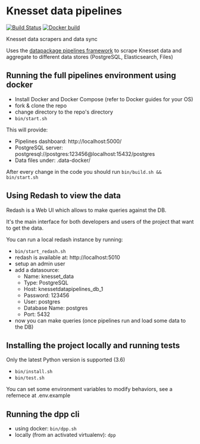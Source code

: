 # Knesset data pipelines

[![Build Status](https://travis-ci.org/hasadna/knesset-data-pipelines.svg?branch=master)](https://travis-ci.org/hasadna/knesset-data-pipelines)
[![Docker build](https://img.shields.io/docker/automated/jrottenberg/ffmpeg.svg)](https://hub.docker.com/r/orihoch/knesset-data-pipelines/)

Knesset data scrapers and data sync

Uses the [datapackage pipelines framework](https://github.com/frictionlessdata/datapackage-pipelines) to scrape Knesset data and aggregate to different data stores (PostgreSQL, Elasticsearch, Files)

## Running the full pipelines environment using docker

* Install Docker and Docker Compose (refer to Docker guides for your OS)
* fork & clone the repo
* change directory to the repo's directory
* `bin/start.sh`

This will provide:

* Pipelines dashboard: http://localhost:5000/
* PostgreSQL server: postgresql://postgres:123456@localhost:15432/postgres
* Data files under: .data-docker/

After every change in the code you should run `bin/build.sh && bin/start.sh`

## Using Redash to view the data

Redash is a Web UI which allows to make queries against the DB.

It's the main interface for both developers and users of the project that want to get the data.

You can run a local redash instance by running:

* `bin/start_redash.sh`
* redash is available at: http://localhost:5010
* setup an admin user
* add a datasource:
  * Name: knesset_data
  * Type: PostgreSQL
  * Host: knessetdatapipelines_db_1
  * Password: 123456
  * User: postgres
  * Database Name: postgres
  * Port: 5432
* now you can make queries (once pipelines run and load some data to the DB)

## Installing the project locally and running tests

Only the latest Python version is supported (3.6)

* `bin/install.sh`
* `bin/test.sh`

You can set some environment variables to modify behaviors, see a refernece at .env.example

## Running the dpp cli

* using docker: `bin/dpp.sh`
* locally (from an activated virtualenv): `dpp`

